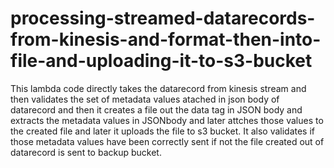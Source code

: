 # processing-streamed-datarecords-from-kinesis-and-format-then-into-file-and-uploading-it-to-s3-bucket
This lambda code directly takes the datarecord from kinesis stream and then validates the set of metadata values atached in json body of datarecord and then it creates a file out the data tag in JSON body and extracts the metadata values in JSONbody and later attches those values to the created file and later it uploads the file to s3 bucket.
It also validates if those metadata values have been correctly sent if not the file created out of datarecord is sent to backup bucket.
